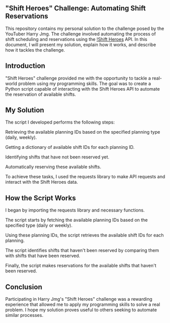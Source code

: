 

## "Shift Heroes" Challenge: Automating Shift Reservations

This repository contains my personal solution to the challenge posed by the YouTuber Harry Jmg. The challenge involved automating the process of shift scheduling and reservations using the [!Shift Heroes](https://shiftheroes.fr/videos) API. In this document, I will present my solution, explain how it works, and describe how it tackles the challenge.

## Introduction

"Shift Heroes" challenge provided me with the opportunity to tackle a real-world problem using my programming skills. The goal was to create a Python script capable of interacting with the Shift Heroes API to automate the reservation of available shifts.

## My Solution

The script I developed performs the following steps:

Retrieving the available planning IDs based on the specified planning type (daily, weekly).

Getting a dictionary of available shift IDs for each planning ID.

Identifying shifts that have not been reserved yet.

Automatically reserving these available shifts.

To achieve these tasks, I used the requests library to make API requests and interact with the Shift Heroes data.


## How the Script Works

I began by importing the requests library and necessary functions.

The script starts by fetching the available planning IDs based on the specified type (daily or weekly).

Using these planning IDs, the script retrieves the available shift IDs for each planning.

The script identifies shifts that haven't been reserved by comparing them with shifts that have been reserved.

Finally, the script makes reservations for the available shifts that haven't been reserved.

## Conclusion

Participating in Harry Jmg's "Shift Heroes" challenge was a rewarding experience that allowed me to apply my programming skills to solve a real problem. I hope my solution proves useful to others seeking to automate similar processes.